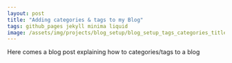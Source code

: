 ```yaml
---
layout: post
title: "Adding categories & tags to my Blog"
tags: github_pages jekyll minima liquid
image: /assets/img/projects/blog_setup/blog_setup_tags_categories_title.png
---
```

Here comes a blog post explaining how to categories/tags to a blog
